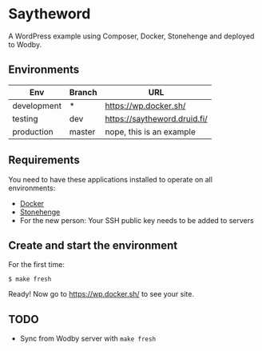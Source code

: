 # Saytheword

A WordPress example using Composer, Docker, Stonehenge and deployed to Wodby.

## Environments

Env | Branch | URL
--- | ------ | ---
development | * | https://wp.docker.sh/
testing | dev | https://saytheword.druid.fi/
production | master | nope, this is an example

## Requirements

You need to have these applications installed to operate on all environments:

- [Docker](https://github.com/druidfi/guidelines/blob/master/docs/docker.md)
- [Stonehenge](https://github.com/druidfi/stonehenge)
- For the new person: Your SSH public key needs to be added to servers

## Create and start the environment

For the first time:

```
$ make fresh
```

Ready! Now go to https://wp.docker.sh/ to see your site.

## TODO

- Sync from Wodby server with `make fresh`
